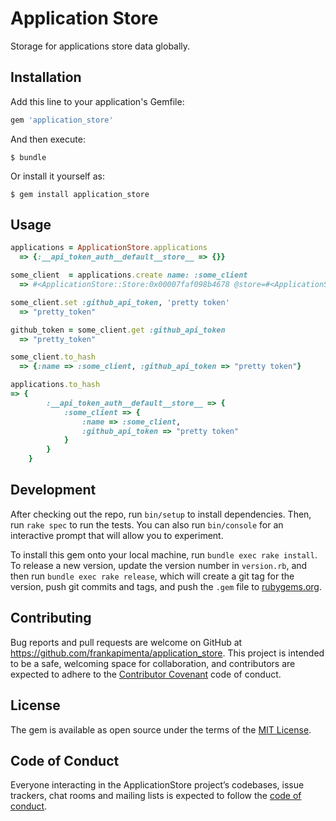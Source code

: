 # Application Store

Storage for applications store data globally.

## Installation

Add this line to your application's Gemfile:

```ruby
gem 'application_store'
```

And then execute:

    $ bundle

Or install it yourself as:

    $ gem install application_store

## Usage

```ruby
applications = ApplicationStore.applications
  => {:__api_token_auth__default__store__ => {}}

some_client  = applications.create name: :some_client
  => #<ApplicationStore::Store:0x00007faf098b4678 @store=#<ApplicationStore::HashStore:0x00007faf098b4628 @store={:name=>:some_client}>>

some_client.set :github_api_token, 'pretty token'
  => "pretty_token"

github_token = some_client.get :github_api_token
  => "pretty_token"

some_client.to_hash
  => {:name => :some_client, :github_api_token => "pretty token"}

applications.to_hash
=> {
        :__api_token_auth__default__store__ => {
            :some_client => {
                :name => :some_client,
                :github_api_token => "pretty token"
            }
        }
    }

```

## Development

After checking out the repo, run `bin/setup` to install dependencies. Then, run `rake spec` to run the tests. You can also run `bin/console` for an interactive prompt that will allow you to experiment.

To install this gem onto your local machine, run `bundle exec rake install`. To release a new version, update the version number in `version.rb`, and then run `bundle exec rake release`, which will create a git tag for the version, push git commits and tags, and push the `.gem` file to [rubygems.org](https://rubygems.org).

## Contributing

Bug reports and pull requests are welcome on GitHub at https://github.com/frankapimenta/application_store. This project is intended to be a safe, welcoming space for collaboration, and contributors are expected to adhere to the [Contributor Covenant](http://contributor-covenant.org) code of conduct.

## License

The gem is available as open source under the terms of the [MIT License](https://opensource.org/licenses/MIT).

## Code of Conduct

Everyone interacting in the ApplicationStore project’s codebases, issue trackers, chat rooms and mailing lists is expected to follow the [code of conduct](https://github.com/frankapimenta/application_store/blob/master/CODE_OF_CONDUCT.md).

